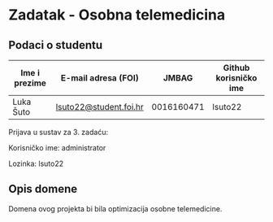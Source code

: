 # Zadatak - Osobna telemedicina


## Podaci o studentu


Ime i prezime | E-mail adresa (FOI) | JMBAG | Github korisničko ime
------------  | ------------------- | ----- | ---------------------
Luka Šuto | lsuto22@student.foi.hr | 0016160471 | lsuto22

Prijava u sustav za 3. zadaću:

Korisničko ime: administrator

Lozinka: lsuto22

## Opis domene

Domena ovog projekta bi bila optimizacija osobne telemedicine.





